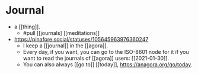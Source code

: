 # Journal
- a [[thing]].
	- #pull [[journals] [[meditations]]
- https://pinafore.social/statuses/105645963976360247
	- I keep a [[journal]] in the [[agora]].
	- Every day, if you want, you can go to the ISO-8601 node for it if you want to read the journals of [[agora]] users: [[2021-01-30]].
	- You can also always [[go to]] [[today]], <https://anagora.org/go/today>.